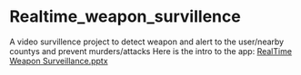 # Realtime_weapon_survillence
A video survillence project to detect weapon and alert to the user/nearby countys and prevent murders/attacks
Here is the intro to the app:
[RealTime Weapon Surveillance.pptx](https://github.com/Anon3mou5/Realtime_weapon_survillence/files/8660954/RealTime.Weapon.Surveillance.pptx)
